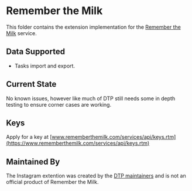 # Remember the Milk
This folder contains the extension implementation for the
[Remember the Milk](https://www.rememberthemilk.com) service.

## Data Supported

 - Tasks import and export.

## Current State
No known issues, however like much of DTP still needs some in depth testing to ensure corner
cases are working.

## Keys

Apply for a key at [www.rememberthemilk.com/services/api/keys.rtm](https://www.rememberthemilk.com/services/api/keys.rtm)

## Maintained By

The Instagram extention was created by the
[DTP maintainers](mailto:portability-maintainers@googlegroups.com)
and is not an official product of Remember the Milk.
